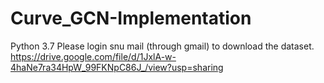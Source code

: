 # Curve_GCN-Implementation
Python 3.7
Please login snu mail (through gmail) to download the dataset. 
https://drive.google.com/file/d/1JxlA-w-4haNe7ra34HpW_99FKNpC86J_/view?usp=sharing
